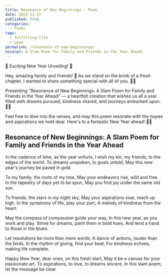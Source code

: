 ```yaml
---
title: Resonance of New Beginnings - Poem
date: 2023-12-27
published: true
categories:
  - Poems
tags:
  - fulfilling-life
  - poem
permalink: /resonance-of-new-beginnings/
excerpt: A Slam Poem for Family and Friends in the Year Ahead.
---
```

🌟 Exciting New Year Unveiling! 🌟

Hey, amazing family and friends! 🌈 As we stand on the brink of a fresh chapter, I wanted to share something special with all of you. 📜✨

Presenting "Resonance of New Beginnings: A Slam Poem for Family and Friends in the Year Ahead" — a heartfelt creation that wishes us all a year filled with dreams pursued, kindness shared, and journeys embarked upon. 🚀💖

Feel free to dive into the verses, and may this poem resonate with the hopes and aspirations we hold dear. Here's to a fantastic New Year ahead! 🎉🥂

## Resonance of New Beginnings: A Slam Poem for Family and Friends in the Year Ahead

In the cadence of time, as the year unfurls,
I wish my kin, my friends, to the edges of the world.
To dreams unspoken, to goals untold,
May this new year's journey be paved in gold.

To my family, the roots of my tree,
May your endeavors rise, wild and free.
In the tapestry of days yet to be spun,
May you find joy under the same old sun.

To friends, the stars in my night sky,
May your aspirations soar, reach up high.
In the symphony of life, play your part,
A melody of kindness from the heart.

May the compass of compassion guide your way,
In this new year, as you work and play.
Strive for dreams, paint them in bold hues,
And lend a hand to those in the blues.

Let resolutions be more than mere words,
A dance of actions, louder than the birds.
In the rhythm of giving, find your beat,
For kindness echoes, making life complete.

Happy New Year, dear ones, on this fresh start,
May it be a canvas for your passionate art.
To aspirations, to love, to dreams sincere,
In this slam poem, let the message be clear